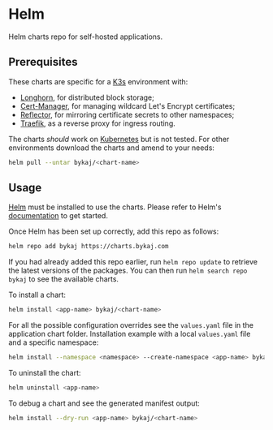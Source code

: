 # Helm
Helm charts repo for self-hosted applications.

## Prerequisites
These charts are specific for a [K3s](https://k3s.io) environment with:
- [Longhorn](https://longhorn.io), for distributed block storage;
- [Cert-Manager](https://github.com/cert-manager/cert-manager), for managing wildcard Let's Encrypt certificates;
- [Reflector](https://github.com/emberstack/kubernetes-reflector), for mirroring certificate secrets to other namespaces;
- [Traefik](https://traefik.io), as a reverse proxy for ingress routing.

The charts *should* work on [Kubernetes](https://kubernetes.io) but is not tested. For other environments download the charts and amend to your needs:
```bash
helm pull --untar bykaj/<chart-name>
```

## Usage
[Helm](https://helm.sh) must be installed to use the charts. Please refer to Helm's [documentation](https://helm.sh/docs) to get started.

Once Helm has been set up correctly, add this repo as follows:
```bash
helm repo add bykaj https://charts.bykaj.com
```

If you had already added this repo earlier, run `helm repo update` to retrieve the latest versions of the packages. You can then run `helm search repo bykaj` to see the available charts.

To install a chart:
```bash
helm install <app-name> bykaj/<chart-name>
```

For all the possible configuration overrides see the `values.yaml` file in the application chart folder. Installation example with a local `values.yaml` file and a specific namespace:
```bash
helm install --namespace <namespace> --create-namespace <app-name> bykaj/<chart-name> -f /path/to/local/values.yaml
```

To uninstall the chart:
```bash
helm uninstall <app-name>
```

To debug a chart and see the generated manifest output:
```bash
helm install --dry-run <app-name> bykaj/<chart-name>
```
